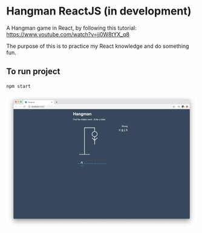# Hangman ReactJS (in development)
A Hangman game in React, by following this tutorial: https://www.youtube.com/watch?v=jj0W8tYX_q8

The purpose of this is to practice my React knowledge and do something fun. 

## To run project

```
npm start
```

![alt text|medium](public/hangman.png)